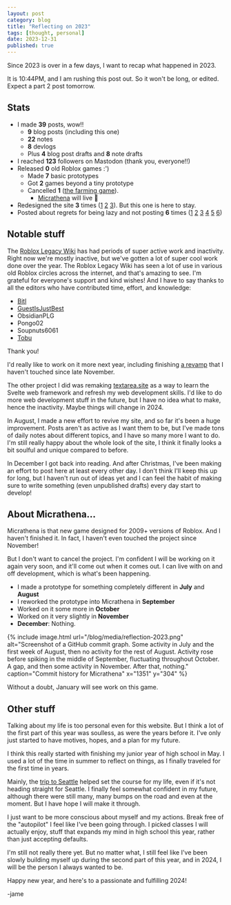 ```yaml
---
layout: post
category: blog
title: "Reflecting on 2023"
tags: [thought, personal]
date: 2023-12-31
published: true
---
```

Since 2023 is over in a few days, I want to recap what happened in 2023.<!--more-->

<!-- I have no real comments about this post. I put off writing it all week, so that's on me. Happy new year!! -->
It is 10:44PM, and I am rushing this post out. So it won't be long, or edited. Expect a part 2 post tomorrow.

## Stats

- I made **39** posts, wow!!
  - **9** blog posts (including this one)
  - **22** notes
  - **8** devlogs
  - Plus **4** blog post drafts and **8** note drafts
- I reached **123** followers on Mastodon (thank you, everyone!!)
- Released **0** old Roblox games :')
  - Made **7** basic prototypes
  - Got **2** games beyond a tiny prototype
  - Cancelled **1** ([the farming game](/devlog/farming-3.html)).
    - [Micrathena](/projects/micrathena.html) will live 🤫
- Redesigned the site **3** times ([1](/blog/general-update.html) [2](/blog/general-update-2.html) [3](/blog/update-3.html)). But this one is here to stay.
- Posted about regrets for being lazy and not posting **6** times ([1](/blog/general-update.html) [2](/blog/general-update-2.html) [3](/blog/update-3.html) [4](/note/blog-more.html) [5](/note/where-are-the-notes.html) [6](/note/hi.html))

## Notable stuff

The [Roblox Legacy Wiki](https://wiki.realja.me) has had periods of super active work and inactivity. Right now we're mostly inactive, but we've gotten a lot of super cool work done over the year. The Roblox Legacy Wiki has seen a lot of use in various old Roblox circles across the internet, and that's amazing to see. I'm grateful for everyone's support and kind wishes! And I have to say thanks to all the editors who have contributed time, effort, and knowledge:

- [Bitl](https://bitl.carrd.co/)
- [GuestIsJustBest](https://wiki.realja.me/index.php?title=User:GuestIsJustBest)
- ObsidianPLG
- Pongo02
- Soupnuts6061
- [Tobu](https://wiki.realja.me/index.php?title=User:Tobufi)

Thank you!

I'd really like to work on it more next year, including finishing [a revamp](https://wiki.realja.me/index.php?title=User:Realjame/Home) that I haven't touched since late November.

The other project I did was remaking [textarea.site](https://textarea.site) as a way to learn the Svelte web framework and refresh my web development skills. I'd like to do more web development stuff in the future, but I have no idea what to make, hence the inactivity. Maybe things will change in 2024.

In August, I made a new effort to revive my site, and so far it's been a huge improvement. Posts aren't as active as I want them to be, but I've made tons of daily notes about different topics, and I have so many more I want to do. I'm still really happy about the whole look of the site, I think it finally looks a bit soulful and unique compared to before.

In December I got back into reading. And after Christmas, I've been making an effort to post here at least every other day. I don't think I'll keep this up for long, but I haven't run out of ideas yet and I can feel the habit of making sure to write something (even unpublished drafts) every day start to develop!

## About Micrathena...

Micrathena is that new game designed for 2009+ versions of Roblox. And I haven't finished it. In fact, I haven't even touched the project since November!

But I don't want to cancel the project. I'm confident I will be working on it again very soon, and it'll come out when it comes out. I can live with on and off development, which is what's been happening.

- I made a prototype for something completely different in **July** and **August**
- I reworked the prototype into Micrathena in **September**
- Worked on it some more in **October**
- Worked on it very slightly in **November**
- **December**: Nothing.

{% include image.html url="/blog/media/reflection-2023.png" alt="Screenshot of a GitHub commit graph. Some activity in July and the first week of August, then no activity for the rest of August. Activity rose before spiking in the middle of September, fluctuating throughout October. A gap, and then some activity in November. After that, nothing." caption="Commit history for Micrathena" x="1351" y="304" %}

Without a doubt, January will see work on this game.

## Other stuff

Talking about my life is too personal even for this website. But I think a lot of the first part of this year was soulless, as were the years before it. I've only just started to have motives, hopes, and a plan for my future.

I think this really started with finishing my junior year of high school in May. I used a lot of the time in summer to reflect on things, as I finally traveled for the first time in years.

Mainly, the [trip to Seattle](blog/wa.html) helped set the course for my life, even if it's not heading straight for Seattle. I finally feel somewhat confident in my future, although there were still many, many bumps on the road and even at the moment. But I have hope I will make it through.

I just want to be more conscious about myself and my actions. Break free of the "autopilot" I feel like I've been going through. I picked classes I will actually enjoy, stuff that expands my mind in high school this year, rather than just accepting defaults.

I'm still not really there yet. But no matter what, I still feel like I've been slowly building myself up during the second part of this year, and in 2024, I will be the person I always wanted to be.

Happy new year, and here's to a passionate and fulfilling 2024!

-jame
